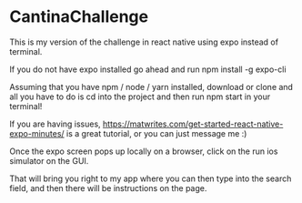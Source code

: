 # CantinaChallenge

This is my version of the challenge in react native using expo instead of terminal.

If you do not have expo installed go ahead and run npm install -g expo-cli

Assuming that you have npm / node / yarn installed, download or clone and all you have to do is cd into the project and then run npm start in your terminal!

If you are having issues, https://matwrites.com/get-started-react-native-expo-minutes/ is a great tutorial, or you can just message me :)

Once the expo screen pops up locally on a browser, click on the run ios simulator on the GUI. 

That will bring you right to my app where you can then type into the search field, and then there will be instructions on the page.



